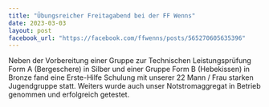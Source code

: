 ```yaml
---
title: "Übungsreicher Freitagabend bei der FF Wenns"
date: 2023-03-03
layout: post
facebook_url: "https://facebook.com/ffwenns/posts/565270605635396"
---
```


Neben der Vorbereitung einer Gruppe zur Technischen Leistungsprüfung Form A (Bergeschere) in Silber und einer Gruppe Form B (Hebekissen) in Bronze fand eine Erste-Hilfe Schulung mit unserer 22 Mann / Frau starken Jugendgruppe statt. Weiters wurde auch unser Notstromaggregat in Betrieb genommen und erfolgreich getestet.